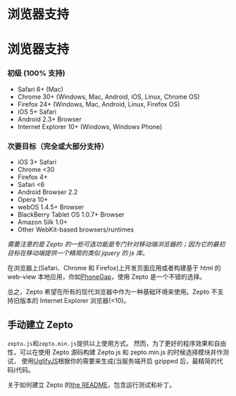# 浏览器支持

# 浏览器支持

### 初级 (100% 支持)

*   Safari 6+ (Mac)
*   Chrome 30+ (Windows, Mac, Android, iOS, Linux, Chrome OS)
*   Firefox 24+ (Windows, Mac, Android, Linux, Firefox OS)
*   iOS 5+ Safari
*   Android 2.3+ Browser
*   Internet Explorer 10+ (Windows, Windows Phone)

### 次要目标（完全或大部分支持）

*   iOS 3+ Safari
*   Chrome <30
*   Firefox 4+
*   Safari <6
*   Android Browser 2.2
*   Opera 10+
*   webOS 1.4.5+ Browser
*   BlackBerry Tablet OS 1.0.7+ Browser
*   Amazon Silk 1.0+
*   Other WebKit-based browsers/runtimes

*需要注意的是 Zepto 的一些可选功能是专门针对移动端浏览器的；因为它的最初目标在移动端提供一个精简的类似 jquery 的 js 库。*

在浏览器上(Safari、Chrome 和 Firefox)上开发页面应用或者构建基于 html 的 web-view 本地应用，你如[PhoneGap](http://phonegap.com/)，使用 Zepto 是一个不错的选择。

总之，Zepto 希望在所有的现代浏览器中作为一种基础环境来使用。Zepto 不支持旧版本的 Internet Explorer 浏览器(<10)。

## 手动建立 Zepto

`zepto.js`和`zepto.min.js`提供以上使用方式。 然而，为了更好的程序效果和自由性，可以在使用 Zepto 源码构建 Zepto.js 和 zepto.min.js 的时候选择模块并作测试， 使用[UglifyJS](https://github.com/mishoo/UglifyJS)根据你的需要来生成(当服务端开启 gzipped 后，最精简的代码)代码。

关于如何建立 Zepto 的[the README](https://github.com/madrobby/zepto#readme)，包含运行测试和补丁。